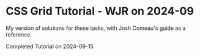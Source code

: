 # CSS Grid Tutorial - WJR on 2024-09

My version of solutions for these tasks, with Josh Comeau's guide as a reference.

Completed Tutorial on 2024-09-15
